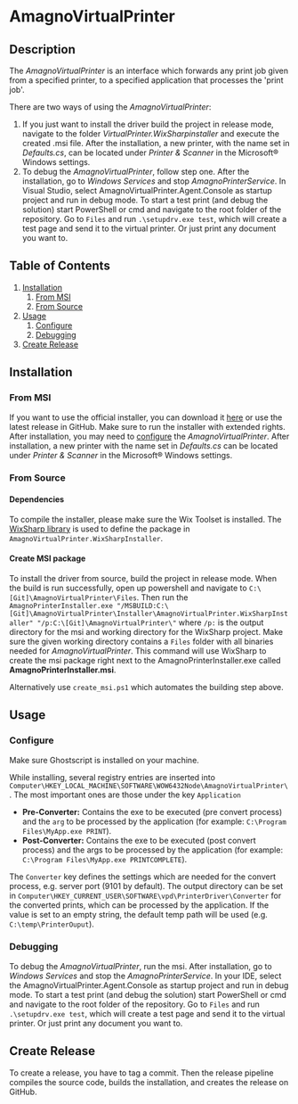 # AmagnoVirtualPrinter

## Description

The _AmagnoVirtualPrinter_ is an interface which forwards any print job given from a specified printer, to a specified application that processes the 'print job'.

There are two ways of using the _AmagnoVirtualPrinter_:

1. If you just want to install the driver build the project in release mode, navigate to the folder _VirtualPrinter.WixSharpinstaller_ and execute the created .msi file. After the installation, a new printer, with the name set in _Defaults.cs_, can be located under _Printer & Scanner_ in the Microsoft® Windows settings.
2. To debug the _AmagnoVirtualPrinter_, follow step one. After the installation, go to _Windows Services_ and stop _AmagnoPrinterService_. In Visual Studio, select AmagnoVirtualPrinter.Agent.Console as startup project and run in debug mode. To start a test print (and debug the solution) start PowerShell or cmd and navigate to the root folder of the repository. Go to `Files` and run `.\setupdrv.exe test`, which will create a test page and send it to the virtual printer. Or just print any document you want to.

## Table of Contents

1. [Installation](#installation)
    1. [From MSI](#from-msi)
    2. [From Source](#from-source)
2. [Usage](#usage)
    1. [Configure](#configure)
    2. [Debugging](#debugging)
3. [Create Release](#create-release)

## Installation

### From MSI

If you want to use the official installer, you can download it [here](https://amagno.de/clients) or use the latest release in GitHub. Make sure to run the installer with extended rights. After installation, you may need to [configure](#configure) the _AmagnoVirtualPrinter_.
After installation, a new printer with the name set in _Defaults.cs_ can be located under _Printer & Scanner_ in the Microsoft® Windows settings.

### From Source

#### Dependencies

To compile the installer, please make sure the Wix Toolset is installed. The [WixSharp library](https://github.com/oleg-shilo/wixsharp) is used to define the package in `AmagnoVirtualPrinter.WixSharpInstaller`.

#### Create MSI package

To install the driver from source, build the project in release mode. When the build is run successfully, open up powershell and navigate to `C:\[Git]\AmagnoVirtualPrinter\Files`. Then run the `AmagnoPrinterInstaller.exe "/MSBUILD:C:\[Git]\AmagnoVirtualPrinter\Installer\AmagnoVirtualPrinter.WixSharpInstaller" "/p:C:\[Git]\AmagnoVirtualPrinter\"` where `/p:` is the output directory for the msi and working directory for the WixSharp project. Make sure the given working directory contains a `Files` folder with all binaries needed for _AmagnoVirtualPrinter_. This command will use WixSharp to create the msi package right next to the AmagnoPrinterInstaller.exe called **AmagnoPrinterInstaller.msi**.

Alternatively use `create_msi.ps1` which automates the building step above.

## Usage

### Configure

Make sure Ghostscript is installed on your machine.

While installing, several registry entries are inserted into `Computer\HKEY_LOCAL_MACHINE\SOFTWARE\WOW6432Node\AmagnoVirtualPrinter\`. The most important ones are those under the key `Application`
- **Pre-Converter:** Contains the exe to be executed (pre convert process) and the `arg` to be processed by the application (for example: `C:\Program Files\MyApp.exe PRINT`). 
- **Post-Converter:** Contains the exe to be executed (post convert process) and the args to be processed by the application (for example: `C:\Program Files\MyApp.exe PRINTCOMPLETE`).

The `Converter` key defines the settings which are needed for the convert process, e.g. server port (9101 by default).
The output directory can be set in `Computer\HKEY_CURRENT_USER\SOFTWARE\vpd\PrinterDriver\Converter` for the converted prints, which can be processed by the application. If the value is set to an empty string, the default temp path will be used (e.g. `C:\temp\PrinterOuput`). 
### Debugging

To debug the _AmagnoVirtualPrinter_, run the msi. After installation, go to _Windows Services_ and stop the _AmagnoPrinterService_. In your IDE, select the AmagnoVirtualPrinter.Agent.Console as startup project and run in debug mode. To start a test print (and debug the solution) start  PowerShell or cmd and navigate to the root folder of the repository. Go to `Files` and run `.\setupdrv.exe test`, which will create a test page and send it to the virtual printer. Or just print any document you want to.

## Create Release
To create a release, you have to tag a commit. Then the release pipeline compiles the source code, builds the installation, and creates the release on GitHub.
